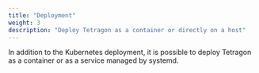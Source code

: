 ```yaml
---
title: "Deployment"
weight: 3
description: "Deploy Tetragon as a container or directly on a host"
---
```


In addition to the Kubernetes deployment, it is possible to deploy Tetragon as
a container or as a service managed by systemd.

